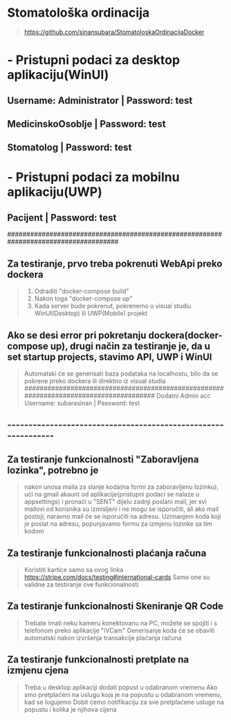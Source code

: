 # Stomatološka ordinacija
> https://github.com/sinansubara/StomatoloskaOrdinacijaDocker

# - Pristupni podaci za desktop aplikaciju(WinUI)
## Username: Administrator | Password: test
## MedicinskoOsoblje | Password: test
## Stomatolog | Password: test

# - Pristupni podaci za mobilnu aplikaciju(UWP)
## Pacijent | Password: test

#####################################################################################
## Za testiranje, prvo treba pokrenuti WebApi preko dockera
> 1. Odraditi "docker-compose build"
> 2. Nakon toga "docker-compose up"
> 3. Kada server bude pokrenut, pokrenemo u visual studiu WinUI(Desktop) ili UWP(Mobile) projekt

## Ako se desi error pri pokretanju dockera(docker-compose up), drugi način za testiranje je, da u set startup projects, stavimo API, UWP i WinUI
> Automatski će se generisati baza podataka na localhostu, bilo da se pokrene preko dockera ili direktno iz visual studia
######################################################################################
> Dodatni Admin acc Username: subarasinan | Password: test
## --------------------------------------------------------------

## Za testiranje funkcionalnosti "Zaboravljena lozinka", potrebno je
> nakon unosa maila za slanje koda(na formi za zaboravljenu lozinku),
> ući na gmail akaunt od aplikacije(pristupni podaci se nalaze u appsettings)
> i pronaći u "SENT" dijelu zadnji poslani mail, jer svi mailovi od korisnika su izmisljeni
> i ne mogu se isporučiti, ali ako mail postoji, naravno mail će se isporučiti na adresu.
> Uzimanjem koda koji je poslat na adresu, popunjavamo formu za izmjenu lozinke sa tim kodom

## Za testiranje funkcionalnosti plaćanja računa
> Koristiti kartice samo sa ovog linka https://stripe.com/docs/testing#international-cards
> Samo one su validne za testiranje ove funkcionalnosti

## Za testiranje funkcionalnosti Skeniranje QR Code
> Trebate imati neku kameru konektovanu na PC, 
> možete se spojiti i s telefonom preko aplikacije "iVCam"
> Generisanje koda će se obaviti automatski nakon izvršenja transakcije plaćanja računa

## Za testiranje funkcionalnosti pretplate na izmjenu cjena
> Treba u desktop aplikaciji dodati popust u odabranom vremenu
> Ako smo pretplaćeni na uslugu koja je na popustu u odabranom vremenu, kad se logujemo
> Dobit ćemo notifikaciju za sve pretplaćene usluge na popustu i kolika je njihova cijena
